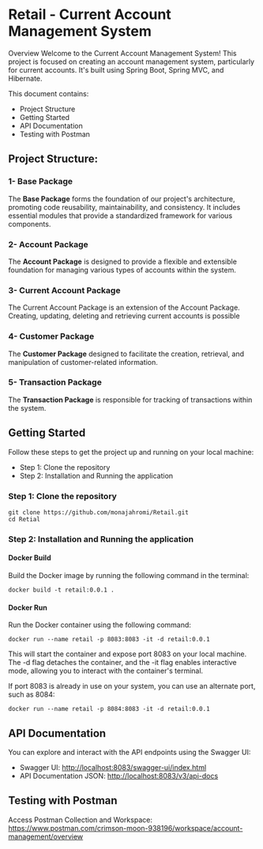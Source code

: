 # Retail - Current Account Management System


Overview
Welcome to the Current Account Management System! 
This project is focused on creating an account management system, 
particularly for current accounts.
It's built using Spring Boot, Spring MVC, and Hibernate.

This document contains:
- Project Structure
- Getting Started
- API Documentation
- Testing with Postman


## Project Structure:

### 1- Base Package
The **Base Package** forms the foundation of our project's architecture, promoting code reusability, maintainability, and consistency. It includes essential modules that provide a standardized framework for various components.
### 2- Account Package
The **Account Package** is designed to provide a flexible and extensible foundation for managing various types of accounts within the system.

### 3- Current Account Package
The Current Account Package is an extension of the Account Package. Creating, updating, deleting and retrieving current accounts is possible 

### 4- Customer Package
The **Customer Package** designed to facilitate the creation, retrieval, and manipulation of customer-related information.

### 5- Transaction Package
The **Transaction Package** is responsible for tracking of transactions within the system. 


## Getting Started
Follow these steps to get the project up and running on your local machine:

- Step 1: Clone the repository
- Step 2: Installation and Running the application



### Step 1: Clone the repository
```shell
git clone https://github.com/monajahromi/Retail.git
cd Retial
```

### Step 2: Installation and Running the application


#### Docker Build
Build the Docker image by running the following command in the terminal:
```shell
docker build -t retail:0.0.1 .
```

#### Docker Run
Run the Docker container using the following command:
```shell
docker run --name retail -p 8083:8083 -it -d retail:0.0.1
```

This will start the container and expose port 8083 on your local machine.
The -d flag detaches the container, and the -it flag enables interactive mode,
allowing you to interact with the container's terminal.

If port 8083 is already in use on your system, you can use an alternate port, such as 8084:
```shell
docker run --name retail -p 8084:8083 -it -d retail:0.0.1
```

## API Documentation
You can explore and interact with the API endpoints using the Swagger UI:


- Swagger UI: [http://localhost:8083/swagger-ui/index.html](http://localhost:8083/swagger-ui/index.html)
- API Documentation JSON: [http://localhost:8083/v3/api-docs](http://localhost:8083/v3/api-docs)


## Testing with Postman

Access Postman Collection and Workspace:
https://www.postman.com/crimson-moon-938196/workspace/account-management/overview